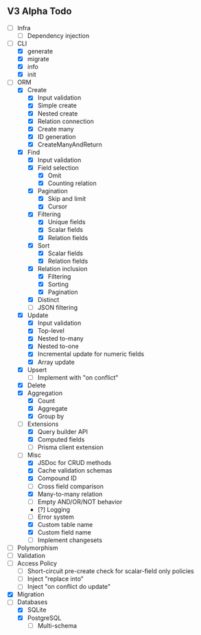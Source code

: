 ## V3 Alpha Todo

- [ ] Infra
    - [ ] Dependency injection
- [ ] CLI
    - [x] generate
    - [x] migrate
    - [x] info
    - [x] init
- [ ] ORM
    - [x] Create
        - [x] Input validation
        - [x] Simple create
        - [x] Nested create
        - [x] Relation connection
        - [x] Create many
        - [x] ID generation
        - [x] CreateManyAndReturn
    - [x] Find
        - [x] Input validation
        - [x] Field selection
            - [x] Omit
            - [x] Counting relation
        - [x] Pagination
            - [x] Skip and limit
            - [x] Cursor
        - [x] Filtering
            - [x] Unique fields
            - [x] Scalar fields
            - [x] Relation fields
        - [x] Sort
            - [x] Scalar fields
            - [x] Relation fields
        - [x] Relation inclusion
            - [x] Filtering
            - [x] Sorting
            - [x] Pagination
        - [x] Distinct
        - [ ] JSON filtering
    - [x] Update
        - [x] Input validation
        - [x] Top-level
        - [x] Nested to-many
        - [x] Nested to-one
        - [x] Incremental update for numeric fields
        - [x] Array update
    - [x] Upsert
        - [ ] Implement with "on conflict"
    - [x] Delete
    - [x] Aggregation
        - [x] Count
        - [x] Aggregate
        - [x] Group by
    - [ ] Extensions
        - [x] Query builder API
        - [x] Computed fields
        - [ ] Prisma client extension
    - [ ] Misc
        - [x] JSDoc for CRUD methods
        - [x] Cache validation schemas
        - [x] Compound ID
        - [ ] Cross field comparison
        - [x] Many-to-many relation
        - [ ] Empty AND/OR/NOT behavior
        - [?] Logging
        - [ ] Error system
        - [x] Custom table name
        - [x] Custom field name
        - [ ] Implement changesets
- [ ] Polymorphism
- [ ] Validation
- [ ] Access Policy
    - [ ] Short-circuit pre-create check for scalar-field only policies
    - [ ] Inject "replace into"
    - [ ] Inject "on conflict do update"
- [x] Migration
- [ ] Databases
    - [x] SQLite
    - [x] PostgreSQL
        - [ ] Multi-schema
